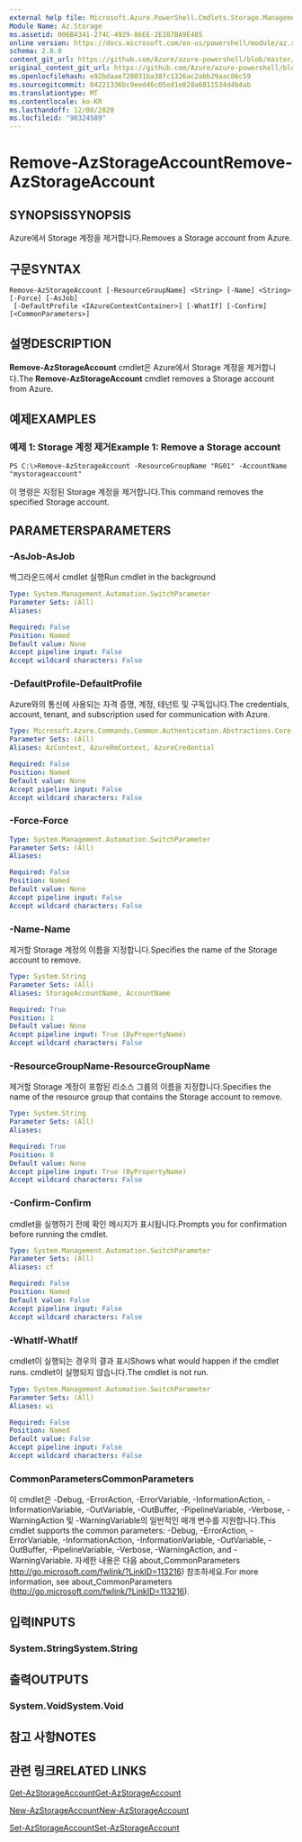 ```yaml
---
external help file: Microsoft.Azure.PowerShell.Cmdlets.Storage.Management.dll-Help.xml
Module Name: Az.Storage
ms.assetid: 006B4341-274C-4929-86EE-2E107BA9E485
online version: https://docs.microsoft.com/en-us/powershell/module/az.storage/remove-azstorageaccount
schema: 2.0.0
content_git_url: https://github.com/Azure/azure-powershell/blob/master/src/Storage/Storage.Management/help/Remove-AzStorageAccount.md
original_content_git_url: https://github.com/Azure/azure-powershell/blob/master/src/Storage/Storage.Management/help/Remove-AzStorageAccount.md
ms.openlocfilehash: e92bdaae728031ba38fc1326ac2abb29aac86c59
ms.sourcegitcommit: 04221336bc9eed46c05ed1e828a6811534d4b4ab
ms.translationtype: MT
ms.contentlocale: ko-KR
ms.lasthandoff: 12/08/2020
ms.locfileid: "98324589"
---
```

# <span data-ttu-id="6736a-101">Remove-AzStorageAccount</span><span class="sxs-lookup"><span data-stu-id="6736a-101">Remove-AzStorageAccount</span></span>

## <span data-ttu-id="6736a-102">SYNOPSIS</span><span class="sxs-lookup"><span data-stu-id="6736a-102">SYNOPSIS</span></span>
<span data-ttu-id="6736a-103">Azure에서 Storage 계정을 제거합니다.</span><span class="sxs-lookup"><span data-stu-id="6736a-103">Removes a Storage account from Azure.</span></span>

## <span data-ttu-id="6736a-104">구문</span><span class="sxs-lookup"><span data-stu-id="6736a-104">SYNTAX</span></span>

```
Remove-AzStorageAccount [-ResourceGroupName] <String> [-Name] <String> [-Force] [-AsJob]
 [-DefaultProfile <IAzureContextContainer>] [-WhatIf] [-Confirm] [<CommonParameters>]
```

## <span data-ttu-id="6736a-105">설명</span><span class="sxs-lookup"><span data-stu-id="6736a-105">DESCRIPTION</span></span>
<span data-ttu-id="6736a-106">**Remove-AzStorageAccount** cmdlet은 Azure에서 Storage 계정을 제거합니다.</span><span class="sxs-lookup"><span data-stu-id="6736a-106">The **Remove-AzStorageAccount** cmdlet removes a Storage account from Azure.</span></span>

## <span data-ttu-id="6736a-107">예제</span><span class="sxs-lookup"><span data-stu-id="6736a-107">EXAMPLES</span></span>

### <span data-ttu-id="6736a-108">예제 1: Storage 계정 제거</span><span class="sxs-lookup"><span data-stu-id="6736a-108">Example 1: Remove a Storage account</span></span>
```
PS C:\>Remove-AzStorageAccount -ResourceGroupName "RG01" -AccountName "mystorageaccount"
```

<span data-ttu-id="6736a-109">이 명령은 지정된 Storage 계정을 제거합니다.</span><span class="sxs-lookup"><span data-stu-id="6736a-109">This command removes the specified Storage account.</span></span>

## <span data-ttu-id="6736a-110">PARAMETERS</span><span class="sxs-lookup"><span data-stu-id="6736a-110">PARAMETERS</span></span>

### <span data-ttu-id="6736a-111">-AsJob</span><span class="sxs-lookup"><span data-stu-id="6736a-111">-AsJob</span></span>
<span data-ttu-id="6736a-112">백그라운드에서 cmdlet 실행</span><span class="sxs-lookup"><span data-stu-id="6736a-112">Run cmdlet in the background</span></span>

```yaml
Type: System.Management.Automation.SwitchParameter
Parameter Sets: (All)
Aliases:

Required: False
Position: Named
Default value: None
Accept pipeline input: False
Accept wildcard characters: False
```

### <span data-ttu-id="6736a-113">-DefaultProfile</span><span class="sxs-lookup"><span data-stu-id="6736a-113">-DefaultProfile</span></span>
<span data-ttu-id="6736a-114">Azure와의 통신에 사용되는 자격 증명, 계정, 테넌트 및 구독입니다.</span><span class="sxs-lookup"><span data-stu-id="6736a-114">The credentials, account, tenant, and subscription used for communication with Azure.</span></span>

```yaml
Type: Microsoft.Azure.Commands.Common.Authentication.Abstractions.Core.IAzureContextContainer
Parameter Sets: (All)
Aliases: AzContext, AzureRmContext, AzureCredential

Required: False
Position: Named
Default value: None
Accept pipeline input: False
Accept wildcard characters: False
```

### <span data-ttu-id="6736a-115">-Force</span><span class="sxs-lookup"><span data-stu-id="6736a-115">-Force</span></span>
```yaml
Type: System.Management.Automation.SwitchParameter
Parameter Sets: (All)
Aliases:

Required: False
Position: Named
Default value: None
Accept pipeline input: False
Accept wildcard characters: False
```

### <span data-ttu-id="6736a-116">-Name</span><span class="sxs-lookup"><span data-stu-id="6736a-116">-Name</span></span>
<span data-ttu-id="6736a-117">제거할 Storage 계정의 이름을 지정합니다.</span><span class="sxs-lookup"><span data-stu-id="6736a-117">Specifies the name of the Storage account to remove.</span></span>

```yaml
Type: System.String
Parameter Sets: (All)
Aliases: StorageAccountName, AccountName

Required: True
Position: 1
Default value: None
Accept pipeline input: True (ByPropertyName)
Accept wildcard characters: False
```

### <span data-ttu-id="6736a-118">-ResourceGroupName</span><span class="sxs-lookup"><span data-stu-id="6736a-118">-ResourceGroupName</span></span>
<span data-ttu-id="6736a-119">제거할 Storage 계정이 포함된 리소스 그룹의 이름을 지정합니다.</span><span class="sxs-lookup"><span data-stu-id="6736a-119">Specifies the name of the resource group that contains the Storage account to remove.</span></span>

```yaml
Type: System.String
Parameter Sets: (All)
Aliases:

Required: True
Position: 0
Default value: None
Accept pipeline input: True (ByPropertyName)
Accept wildcard characters: False
```

### <span data-ttu-id="6736a-120">-Confirm</span><span class="sxs-lookup"><span data-stu-id="6736a-120">-Confirm</span></span>
<span data-ttu-id="6736a-121">cmdlet을 실행하기 전에 확인 메시지가 표시됩니다.</span><span class="sxs-lookup"><span data-stu-id="6736a-121">Prompts you for confirmation before running the cmdlet.</span></span>

```yaml
Type: System.Management.Automation.SwitchParameter
Parameter Sets: (All)
Aliases: cf

Required: False
Position: Named
Default value: False
Accept pipeline input: False
Accept wildcard characters: False
```

### <span data-ttu-id="6736a-122">-WhatIf</span><span class="sxs-lookup"><span data-stu-id="6736a-122">-WhatIf</span></span>
<span data-ttu-id="6736a-123">cmdlet이 실행되는 경우의 결과 표시</span><span class="sxs-lookup"><span data-stu-id="6736a-123">Shows what would happen if the cmdlet runs.</span></span>
<span data-ttu-id="6736a-124">cmdlet이 실행되지 않습니다.</span><span class="sxs-lookup"><span data-stu-id="6736a-124">The cmdlet is not run.</span></span>

```yaml
Type: System.Management.Automation.SwitchParameter
Parameter Sets: (All)
Aliases: wi

Required: False
Position: Named
Default value: False
Accept pipeline input: False
Accept wildcard characters: False
```

### <span data-ttu-id="6736a-125">CommonParameters</span><span class="sxs-lookup"><span data-stu-id="6736a-125">CommonParameters</span></span>
<span data-ttu-id="6736a-126">이 cmdlet은 -Debug, -ErrorAction, -ErrorVariable, -InformationAction, -InformationVariable, -OutVariable, -OutBuffer, -PipelineVariable, -Verbose, -WarningAction 및 -WarningVariable의 일반적인 매개 변수를 지원합니다.</span><span class="sxs-lookup"><span data-stu-id="6736a-126">This cmdlet supports the common parameters: -Debug, -ErrorAction, -ErrorVariable, -InformationAction, -InformationVariable, -OutVariable, -OutBuffer, -PipelineVariable, -Verbose, -WarningAction, and -WarningVariable.</span></span> <span data-ttu-id="6736a-127">자세한 내용은 다음 about_CommonParameters http://go.microsoft.com/fwlink/?LinkID=113216) 참조하세요.</span><span class="sxs-lookup"><span data-stu-id="6736a-127">For more information, see about_CommonParameters (http://go.microsoft.com/fwlink/?LinkID=113216).</span></span>

## <span data-ttu-id="6736a-128">입력</span><span class="sxs-lookup"><span data-stu-id="6736a-128">INPUTS</span></span>

### <span data-ttu-id="6736a-129">System.String</span><span class="sxs-lookup"><span data-stu-id="6736a-129">System.String</span></span>

## <span data-ttu-id="6736a-130">출력</span><span class="sxs-lookup"><span data-stu-id="6736a-130">OUTPUTS</span></span>

### <span data-ttu-id="6736a-131">System.Void</span><span class="sxs-lookup"><span data-stu-id="6736a-131">System.Void</span></span>

## <span data-ttu-id="6736a-132">참고 사항</span><span class="sxs-lookup"><span data-stu-id="6736a-132">NOTES</span></span>

## <span data-ttu-id="6736a-133">관련 링크</span><span class="sxs-lookup"><span data-stu-id="6736a-133">RELATED LINKS</span></span>

[<span data-ttu-id="6736a-134">Get-AzStorageAccount</span><span class="sxs-lookup"><span data-stu-id="6736a-134">Get-AzStorageAccount</span></span>](./Get-AzStorageAccount.md)

[<span data-ttu-id="6736a-135">New-AzStorageAccount</span><span class="sxs-lookup"><span data-stu-id="6736a-135">New-AzStorageAccount</span></span>](./New-AzStorageAccount.md)

[<span data-ttu-id="6736a-136">Set-AzStorageAccount</span><span class="sxs-lookup"><span data-stu-id="6736a-136">Set-AzStorageAccount</span></span>](./Set-AzStorageAccount.md)


